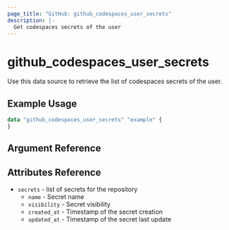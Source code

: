 ```yaml
---
page_title: "GitHub: github_codespaces_user_secrets"
description: |-
  Get codespaces secrets of the user
---
```


# github\_codespaces\_user\_secrets

Use this data source to retrieve the list of codespaces secrets of the user.

## Example Usage

```terraform
data "github_codespaces_user_secrets" "example" {
}
```

## Argument Reference

## Attributes Reference

* `secrets` - list of secrets for the repository
  * `name` - Secret name
  * `visibility` - Secret visibility
  * `created_at` - Timestamp of the secret creation
  * `updated_at` - Timestamp of the secret last update
